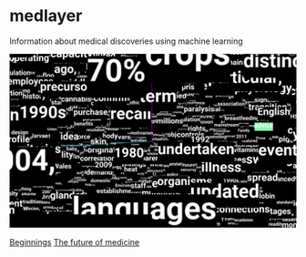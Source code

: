 # medlayer
Information about medical discoveries using machine learning

![medical word map](https://github.com/EddieOne/medlayer/blob/master/medical-word-map.png?raw=true)

<a href="https://github.com/EddieOne/medlayer/beginnings">Beginnings</a>
<a href="https://github.com/EddieOne/medlayer/the-future-of-medicine">The future of medicine</a>
